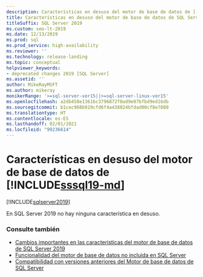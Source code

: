 ```yaml
---
description: Características en desuso del motor de base de datos de [!INCLUDE[sssql19-md](../includes/sssql19-md.md)]
title: Características en desuso del motor de base de datos de SQL Server 2019 | Microsoft Docs
titleSuffix: SQL Server 2019
ms.custom: seo-lt-2019
ms.date: 12/13/2019
ms.prod: sql
ms.prod_service: high-availability
ms.reviewer: ''
ms.technology: release-landing
ms.topic: conceptual
helpviewer_keywords:
- deprecated changes 2019 [SQL Server]
ms.assetid: ''
author: MikeRayMSFT
ms.author: mikeray
monikerRange: '>=sql-server-ver15||>=sql-server-linux-ver15'
ms.openlocfilehash: a2db458e13616c3796872f0ad9e07bfbd9ed16db
ms.sourcegitcommit: b1cec968b919cfd6f4a438024bfdad00cf8e7080
ms.translationtype: HT
ms.contentlocale: es-ES
ms.lasthandoff: 02/01/2021
ms.locfileid: "99236614"
---
```

# <a name="deprecated-database-engine-features-in-sssql19-md"></a>Características en desuso del motor de base de datos de [!INCLUDE[sssql19-md](../includes/sssql19-md.md)]

[!INCLUDE[sqlserver2019](../includes/applies-to-version/sqlserver2019.md)]

En SQL Server 2019 no hay ninguna característica en desuso.

### <a name="see-also"></a>Consulte también

- [Cambios importantes en las características del motor de base de datos de SQL Server 2019](../database-engine/breaking-changes-to-database-engine-features-in-sql-server-version-15.md)
- [Funcionalidad del motor de base de datos no incluida en SQL Server](../database-engine/discontinued-database-engine-functionality-in-sql-server.md)
- [Compatibilidad con versiones anteriores del Motor de base de datos de SQL Server](./discontinued-database-engine-functionality-in-sql-server.md)